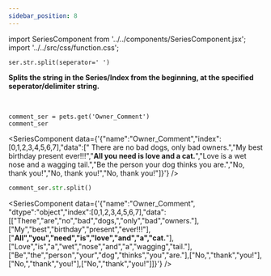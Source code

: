 ```yaml
---
sidebar_position: 8
---
```

import SeriesComponent from '../../components/SeriesComponent.jsx';
import '../../src/css/function.css';

<code>ser.str.split(seperator=' ')</code>

<div className='base'>
    <p><strong>Splits the string in the Series/Index from the beginning, at the specified seperator/delimiter string.</strong></p>
</div>

<br />

```python3
comment_ser = pets.get('Owner_Comment')
comment_ser
```
<SeriesComponent data={'{"name":"Owner_Comment","index":[0,1,2,3,4,5,6,7],"data":["      There are no bad dogs, only bad owners.","My best birthday present ever!!!","****All you need is love and a cat.****","Love is a wet nose and a wagging tail.","Be the person your dog thinks you are.","No, thank you!","No, thank you!","No, thank you!"]}'} />

```python
comment_ser.str.split()
```
<SeriesComponent data={'{"name":"Owner_Comment", "dtype":"object","index":[0,1,2,3,4,5,6,7],"data":[["There","are","no","bad","dogs,","only","bad","owners."],["My","best","birthday","present","ever!!!"],["****All","you","need","is","love","and","a","cat.****"],["Love","is","a","wet","nose","and","a","wagging","tail."],["Be","the","person","your","dog","thinks","you","are."],["No,","thank","you!"],["No,","thank","you!"],["No,","thank","you!"]]}'} />